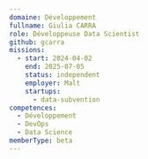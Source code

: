 ```yaml
---
domaine: Développement
fullname: Giulia CARRA
role: Développeuse Data Scientist
github: gcarra
missions:
  - start: 2024-04-02
    end: 2025-07-05
    status: independent
    employer: Malt
    startups:
      - data-subvention
competences:
  - Développement
  - DevOps
  - Data Science
memberType: beta
---
```

